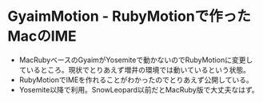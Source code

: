 # GyaimMotion - RubyMotionで作ったMacのIME

* MacRubyベースのGyaimがYosemiteで動かないのでRubyMotionに変更しているところ。現状でとりあえず増井の環境では動いているという状態。
* RubyMotionでIMEを作れることがわかったのでとりあえず公開している。
* Yosemite以降で利用。SnowLeopard以前だとMacRuby版で大丈夫なはず。

